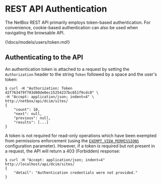 # REST API Authentication

The NetBox REST API primarily employs token-based authentication. For convenience, cookie-based authentication can also be used when navigating the browsable API.

{!docs/models/users/token.md!}

## Authenticating to the API

An authentication token is attached to a request by setting the `Authorization` header to the string `Token` followed by a space and the user's token:

```
$ curl -H "Authorization: Token d2f763479f703d80de0ec15254237bc651f9cdc0" \
-H "Accept: application/json; indent=4" \
http://netbox/api/dcim/sites/
{
    "count": 10,
    "next": null,
    "previous": null,
    "results": [...]
}
```

A token is not required for read-only operations which have been exempted from permissions enforcement (using the [`EXEMPT_VIEW_PERMISSIONS`](../../configuration/optional-settings/#exempt_view_permissions) configuration parameter). However, if a token _is_ required but not present in a request, the API will return a 403 (Forbidden) response:

```
$ curl -H "Accept: application/json; indent=4" http://localhost/api/dcim/sites/
{
    "detail": "Authentication credentials were not provided."
}
```
